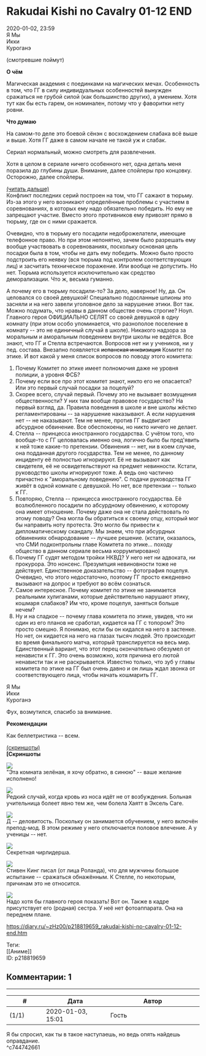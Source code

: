 Rakudai Kishi no Cavalry 01-12 END
==================================

  
2020-01-02, 23:59  
 Я  Мы    
 Икки   
 Куроганэ   
   
 (смотревшие поймут)   
   
  **О чём**    
   
 Магическая академия с поединками на магических мечах. Особенность в том, что ГГ в силу индивидуальных особенностей вынужден сражаться не грубой силой (как большинство других), а умением. Хотя тут как бы есть гарем, он номинален, потому что у фаворитки нету ровни.   
   
  **Что думаю**    
   
 На самом-то деле это боевой сёнэн с восхождением слабака всё выше и выше. Хотя ГГ даже в самом начале не такой уж и слабак.   
   
 Сериал нормальный, можно смотреть для развлечения.   
   
 Хотя в целом в сериале ничего особенного нет, одна деталь меня поразила до глубины души. Внимание, далее спойлеры про концовку. Осторожно, далее спойлеры.   
   
  [(читать дальше)](https://zHz00.diary.ru/p218819659.htm?index=1#linkmore218819659m1)      
 Конфликт последних серий построен на том, что ГГ сажают в тюрьму. Из-за этого у него возникают определённые проблемы с участием в соревнованиях, в которых ему надо обязательно победить. Но ему не запрещают участие. Вместо этого противников ему привозят прямо в тюрьму, где он с ними сражается.   
   
 Очевидно, что в тюрьму его посадили недоброжелатели, имеющие телефонное право. Но при этом непонятно, зачем было разрешать ему вообще участвовать в соревнованиях, поскольку основная цель посадки была в том, чтобы не дать ему победить. Можно было просто подстроить его неявку (вся тюрьма под контролем соответствующих лиц) и засчитать техническое поражение. Или вообще не допустить. Но нет. Тюрьма используется исключительно как средство деморализации. Что ж, весьма гуманно.   
   
 А почему его в тюрьму посадили-то? За дело, наверное! Ну, да. Он целовался со своей девушкой! Специально подосланные шпионы это засняли и на него завели уголовное дело за нарушение этики. Вот так. Можно подумать, что нравы в данном обществе очень строгие? Ноуп. Главного героя ОФИЦИАЛЬНО СЕЛЯТ со своей девушкой в одну комнату (при этом особо упоминается, что разнополое поселение в комнату -- это не единичный случай в школе). Никакого надзора за моральным и аморальным поведением внутри школы не ведётся. Все знают, что ГГ и Стелла встречаются. Вопросов нет ни у учеников, ни у пед. состава. Внезапно появляется  ~~испанская инквизиция~~  Комитет по этике. И вот какой у меня список вопросов по поводу этого комитета:   
 1. Почему Комитет по этике имеет полномочия даже не уровня полиции, а уровня ФСБ?   
 2. Почему если все про этот комитет знают, никто его не опасается? Или это первый случай посадки за поцелуй?   
 3. Скорее всего, случай первый. Почему это не вызывает возмущения общественности? У них там вообще правовое государство? На первый взгляд, да. Правила поведения в школе и вне школы жёстко регламентированы -- за нарушение наказывают. А если нарушения нет -- не наказывают. Тем не менее, против ГГ выдвигают абсурдное обвинение. Все обеспокоены, но никто ничего не делает.   
 4. Стелла -- принцесса иностранного государства. С учётом того, что вообще-то с ГГ целовалась именно она, логично было бы пред'явить к ней тоже какие-то претензии. Обвинения -- нет, ни в коем случае, она подданная другого государства. Тем не менее, по данному инциденту её полностью игнорируют. Её не вызывают как свидетеля, её не освидетельствуют на предмет невинности. Кстати, руководство школы игнорируют тоже. А ведь оно частично причастно к "аморальному поведению". С подачи руководства ГГ живёт в одной комнате с девушкой. Но нет, все претензии -- только к ГГ.   
 5. Повторяю, Стелла -- принцесса иностранного государства. Её возлюбленного посадили по абсурдному обвинению, к которому она имеет отношение. Почему даже она не стала действовать по этому поводу? Она могла бы обратиться к своему отцу, который мог бы направить ноту протеста. Это могло бы привести к дипломатическому скандалу. Мы знаем, что при абсурдных обвинениях обнародование -- лучшее решение. (кстати, оказалось, что СМИ подконтрольны главе Комитета по этике... походу общество в данном сериале весьма коррумпировано)   
 6. Почему ГГ судят методом тройки НКВД? У него нет ни адвоката, ни прокурора. Это нонсенс. Презумпция невиновности тоже не действует. Единственное доказательство -- фотография поцелуя. Очевидно, что этого недостаточно, поэтому ГГ просто ежедневно вызывают на допрос и требуют во всём сознаться.   
 7. Самое интересное. Почему комитет по этике не занимается реальными хулиганами, которые действительно нарушают этику, кошмаря слабаков? Им что, кроме поцелуя, заняться больше нечем?   
 8. Ну и на сладкое -- почему глава комитета по этике, увидев, что ни один из его планов не сработал, кидается на ГГ с топором? Это просто смешно. Я понимаю, если бы он кидался на него в застенке. Но нет, он кидается на него на глазах тысяч людей. Это происходит во время финального матча, который транслируется на весь мир. Единственный вариант, что этот перец окончательно обезумел от ненависти к ГГ. Это очень возможно, хотя причина его лютой ненависти так и не раскрывается. Известно только, что зуб у главы комитета по этике на ГГ был очень давно и он лишь ждал звонка от соответствующего лица, чтобы начать кошмарить ГГ.   
   
 Я  Мы    
 Икки   
 Куроганэ   
   
 Фух, возмутился, спасибо за внимание.   
     
   
  **Рекомендации**    
   
 Как беллетристика -- всем.   
   
  [(скриншоты)](https://zHz00.diary.ru/p218819659.htm?index=2#linkmore218819659m2)       
  **[Скриншоты**    
   
  [![](pics/42R2Sf1l.jpg)](https://i.imgur.com/42R2Sf1.jpg)    
 "Эта комната зелёная, я хочу обратно, в синюю" -- ваше желание исполнено!   
   
  [![](pics/4CfdQLDl.jpg)](https://i.imgur.com/4CfdQLD.jpg)    
 Редкий случай, когда кровь из носа идёт не от возбуждения. Больная учительница болеет явно тем же, чем болела Хаятт в Эксель Саге.   
   
  [![](pics/zc8ry99l.jpg)](https://i.imgur.com/zc8ry99.jpg)    
 Д -- деловитость. Поскольку он занимается обучением, у него включён препод-мод. В этом режиме у него отключается половое влечение. А у ученицы -- нет.   
   
  [![](pics/habNMVHl.jpg)](https://i.imgur.com/habNMVH.jpg)    
 Секретная чирлидерша.   
   
  [![](pics/p0IUsIol.jpg)](https://i.imgur.com/p0IUsIo.jpg)    
 Стивен Кинг писал (от лица Роланда), что для мужчины большое испытание -- сражаться обнажённым. К Стелле, по некоторым, причинам это не относится.   
   
  [![](pics/GFjA74Zl.jpg)](https://i.imgur.com/GFjA74Z.jpg)    
 Надо хотя бы главного героя показать! Вот он. Также в кадре присутствует его (родная) сестра. У неё нет фотоаппарата. Она на переднем плане.   
      
  
<https://diary.ru/~zHz00/p218819659_rakudai-kishi-no-cavalry-01-12-end.htm>  
  
Теги:  
[[Аниме]]  
ID: p218819659  


Комментарии: 1
--------------

  


---



|         #         |              Дата              |                     Автор                     |           ID           |
| --- | --- | --- | --- |
| (1/1) | 2020-01-03, 15:01 | Гость | c744742661 |

  
 Я бы спросил, как ты в такое наступаешь, но ведь опять найдешь оправдание.   
 ^c744742661